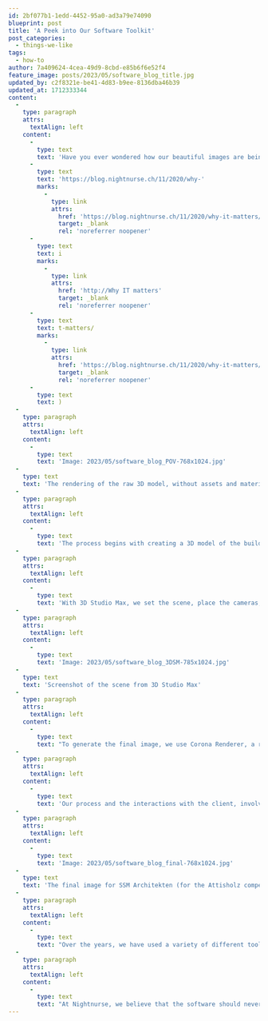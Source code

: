 ```yaml
---
id: 2bf077b1-1edd-4452-95a0-ad3a79e74090
blueprint: post
title: 'A Peek into Our Software Toolkit'
post_categories:
  - things-we-like
tags:
  - how-to
author: 7a409624-4cea-49d9-8cbd-e85b6f6e52f4
feature_image: posts/2023/05/software_blog_title.jpg
updated_by: c2f8321e-be41-4d83-b9ee-8136dba46b39
updated_at: 1712333344
content:
  -
    type: paragraph
    attrs:
      textAlign: left
    content:
      -
        type: text
        text: 'Have you ever wondered how our beautiful images are being created? At Nightnurse, we specialize in creating stunning computer-generated images for our clients. Besides the artistic and visual skills, this requires the use of various specialized software tools - in combination with a powerful hardware setup (as covered in this article: '
      -
        type: text
        text: 'https://blog.nightnurse.ch/11/2020/why-'
        marks:
          -
            type: link
            attrs:
              href: 'https://blog.nightnurse.ch/11/2020/why-it-matters/'
              target: _blank
              rel: 'noreferrer noopener'
      -
        type: text
        text: i
        marks:
          -
            type: link
            attrs:
              href: 'http://Why IT matters'
              target: _blank
              rel: 'noreferrer noopener'
      -
        type: text
        text: t-matters/
        marks:
          -
            type: link
            attrs:
              href: 'https://blog.nightnurse.ch/11/2020/why-it-matters/'
              target: _blank
              rel: 'noreferrer noopener'
      -
        type: text
        text: )
  -
    type: paragraph
    attrs:
      textAlign: left
    content:
      -
        type: text
        text: 'Image: 2023/05/software_blog_POV-768x1024.jpg'
  -
    type: text
    text: 'The rendering of the raw 3D model, without assets and materials'
  -
    type: paragraph
    attrs:
      textAlign: left
    content:
      -
        type: text
        text: 'The process begins with creating a 3D model of the building and its surroundings. If we receive 2D plans, we use Rhino3D to model the initial 3D model. Rhino3D is a versatile tool for creating 3D drawings, especially for complex shapes. Once the model is complete, we export it to 3D Studio Max, our specialized 3D software that is known for its versatility and endless plugins and add-ons.'
  -
    type: paragraph
    attrs:
      textAlign: left
    content:
      -
        type: text
        text: 'With 3D Studio Max, we set the scene, place the cameras, and add lighting to the scene. We then assign materials to the surfaces, and populate the scene with furniture, accessories, people, and landscapes. For landscape elements, we use a special plugin called Forest Pack. With its ability to manage huge scenes with many elements, 3D Studio Max allows us to handle even very complex projects efficiently.'
  -
    type: paragraph
    attrs:
      textAlign: left
    content:
      -
        type: text
        text: 'Image: 2023/05/software_blog_3DSM-785x1024.jpg'
  -
    type: text
    text: 'Screenshot of the scene from 3D Studio Max'
  -
    type: paragraph
    attrs:
      textAlign: left
    content:
      -
        type: text
        text: "To generate the final image, we use Corona Renderer, a render engine that in our opinion delivers the best image quality and natural-looking images. The render engine is completely integrated as a plugin into 3D Studio Max. After the image is generated, we use Photoshop to refine it further. We integrate the image into a photograph or add background photos, people, and landscape elements. We fine-tune the image's contrast and colors, and add effects or abstractions to enhance the image's look and feel."
  -
    type: paragraph
    attrs:
      textAlign: left
    content:
      -
        type: text
        text: 'Our process and the interactions with the client, involves jumping between the various software programs used. If there are geometry corrections to be made, we use Rhino3D or modify the model directly in 3DS Max, depending on what works best. Other image corrections can either be done in 3D or Photoshop, depending on the situation. In many cases, doing them in 3D and re-rendering is the cleaner solution, but it might take more time. We use a self-written script to replace our renderings within the Photoshop file.'
  -
    type: paragraph
    attrs:
      textAlign: left
    content:
      -
        type: text
        text: 'Image: 2023/05/software_blog_final-768x1024.jpg'
  -
    type: text
    text: 'The final image for SSM Architekten (for the Attisholz competition)'
  -
    type: paragraph
    attrs:
      textAlign: left
    content:
      -
        type: text
        text: "Over the years, we have used a variety of different tools. We started out using Sketchup and Artlantis for a very short amount of time. Then, for a longer period, we used Rhino 3D in combination with Maxwell Render for our images. Since a few years, we've switched to Corona Render in combination with Cinema 4D or 3D Studio Max. Just recently, we've decided to focus solely on 3D Studio Max to simplify our internal structure."
  -
    type: paragraph
    attrs:
      textAlign: left
    content:
      -
        type: text
        text: "At Nightnurse, we believe that the software should never dictate the result, but try to find the best tools, that helps us reach the desired result. So we're constantly re-evaluation our tools, allowing us to bring our clients' visions to life in the most stunning way possible. If you want to learn more about our software solutions or have a project you would like us to work on, don't hesitate to reach out to us. We would love to hear from you and help you bring your vision to life!"
---
```

